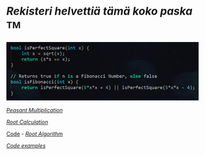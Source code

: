 # _Rekisteri helvettiä tämä koko paska_ <sup>TM<sup>

_![alt_text](https://raw.githubusercontent.com/Jan-Aarela/Fibonacci-y86/refs/heads/main/pics/Fibonacci%20code%20in%20C.png)_


_[Peasant Multiplication](https://raw.githubusercontent.com/Jan-Aarela/Fibonacci-y86/refs/heads/main/pics/multiplication.jpg)_

_[Root Calculation](https://raw.githubusercontent.com/Jan-Aarela/Fibonacci-y86/refs/heads/main/pics/squarred.jpg)_

[Code](https://raw.githubusercontent.com/Jan-Aarela/Fibonacci-y86/refs/heads/main/Extras/Root) - _[Root Algorithm](https://raw.githubusercontent.com/Jan-Aarela/Fibonacci-y86/refs/heads/main/pics/Root%20algorithm.jpg)_

_[Code examples](https://github.com/Jan-Aarela/Fibonacci-y86/tree/main/Extras)_
